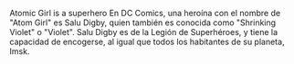 Atomic Girl is a superhero
En DC Comics, una heroína con el nombre de "Atom Girl" es Salu Digby, 
 quien también es conocida como "Shrinking Violet" o "Violet". 
  Salu Digby es de la Legión de Superhéroes, y tiene la capacidad de encogerse, 
   al igual que todos los habitantes de su planeta, Imsk. 
